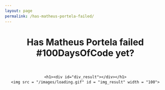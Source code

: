 ```yaml
---
layout: page
permalink: /has-matheus-portela-failed/
---
```


<html>

<head>
    <!-- <center><h1 class="post-title">SANDBOX</h1></center> -->
    <center><h1 class="post-title">Has Matheus Portela failed #100DaysOfCode yet?</h1></center>
<script
src="https://ajax.googleapis.com/ajax/libs/jquery/1.12.4/jquery.min.js">
</script>

<script>
function sleep(milliseconds)
{
  var start = new Date().getTime();
  for (var i = 0; i < 1e7; i++)
  {
    if ((new Date().getTime() - start) > milliseconds)
      break;
  }
}

$(document).ready(function()
{
    var starting_date = '';
    var iterator = 0;

    var ajax_data_string = '{"since": "' + "2010-06-21T00:00:00Z" + '", ' +
                            '"per_page": 200}';
    var ajax_data_obj = JSON.parse(ajax_data_string);
    var commit_dates_str = [];
    var commit_dates = [];

    // Acquiring dates from commits
    $.getJSON("https://api.github.com/repos/matheusportela/enigma-machine/commits", ajax_data_obj)
        .done(function(data)
        {
            console.log("commits acquired successfully!")

            do
            {
                var date_to_add_str = data[iterator].commit.author.date.substring(0,10);
                if ($.inArray(date_to_add_str, commit_dates_str) == -1)
                {
                    var date_to_add = new Date(date_to_add_str.substring(0,4),
                                                date_to_add_str.substring(5,7)-1,
                                                date_to_add_str.substring(8,10));
                    commit_dates_str.push(date_to_add_str);
                    commit_dates.push(date_to_add);
                }

                iterator++;
            } while (data[iterator] != undefined)

            // Finding intervals
            var fail_flag = 0;
            for (iterator = 1; iterator < commit_dates.length; iterator++)
            {
                var day_diff = new Date(commit_dates[iterator-1] - commit_dates[iterator]);

                console.log(day_diff.getDate());

                if (day_diff.getDate() > 3)
                    fail_flag = 1;
            }

            if (fail_flag)
            {
                document.getElementById("div_result").innerHTML = "YES";
                document.getElementById("img_result").src = "/images/tcholas_fail.png";
                document.getElementById("img_result").width = "300";
            }
            else
            {
                document.getElementById("div_result").innerHTML = "NOT YET";
                document.getElementById("img_result").src = "/images/tcholas_success.png";
                document.getElementById("img_result").width = "400";
            }

            // Debugging code
            console.log("listing...");

            while (commit_dates.length > 0)
                console.log(commit_dates.length + ") " + commit_dates.pop());

            console.log("done listing!");
        });
});
</script>
</head>

<body>

<br>
<center>

    <h1><div id="div_result"></div></h1>
    <img src = "/images/loading.gif" id = "img_result" width = "100">

</center>

</body>
</html>
